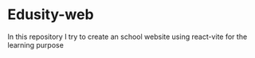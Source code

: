 # Edusity-web
In this repository I try to create an school website using react-vite  for the learning purpose
